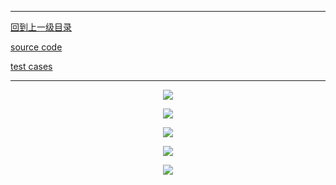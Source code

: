 ----------
[回到上一级目录](https://zhaochenyou.github.io/Way-to-Algorithm/Chapter-3/)

[source code](https://github.com/zhaochenyou/Way-to-Algorithm/blob/master/Chapter-3/src/AVLTree.hpp)

[test cases](https://github.com/zhaochenyou/Way-to-Algorithm/blob/master/Chapter-3/src/AVLTree.cpp)

----------
<p align="center"><img src="https://github.com/zhaochenyou/Way-to-Algorithm/raw/master/Chapter-3/res/AVLTree_1.png" /></p>
<p align="center"><img src="https://github.com/zhaochenyou/Way-to-Algorithm/raw/master/Chapter-3/res/AVLTree_2.png" /></p>
<p align="center"><img src="https://github.com/zhaochenyou/Way-to-Algorithm/raw/master/Chapter-3/res/AVLTree_3.png" /></p>
<p align="center"><img src="https://github.com/zhaochenyou/Way-to-Algorithm/raw/master/Chapter-3/res/AVLTree_4.png" /></p>
<p align="center"><img src="https://github.com/zhaochenyou/Way-to-Algorithm/raw/master/Chapter-3/res/AVLTree_5.png" /></p>
